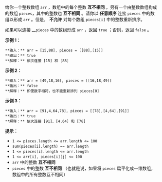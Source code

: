 给你一个整数数组 `arr` ，数组中的每个整数 **互不相同** 。另有一个由整数数组构成的数组 `pieces`，其中的整数也 **互不相同**
。请你以 **任意顺序** 连接 `pieces` 中的数组以形成 `arr` 。但是， **不允许** 对每个数组 `pieces[i]`
中的整数重新排序。

如果可以连接 __`pieces` 中的数组形成 `arr` ，返回 `true` ；否则，返回 `false` 。



**示例 1：**

    
    
    **输入：** arr = [15,88], pieces = [[88],[15]]
    **输出：** true
    **解释：** 依次连接 [15] 和 [88]
    

**示例 2：**

    
    
    **输入：** arr = [49,18,16], pieces = [[16,18,49]]
    **输出：** false
    **解释：** 即便数字相符，也不能重新排列 pieces[0]
    

**示例 3：**

    
    
    **输入：** arr = [91,4,64,78], pieces = [[78],[4,64],[91]]
    **输出：** true
    **解释：** 依次连接 [91]、[4,64] 和 [78]



**提示：**

  * `1 <= pieces.length <= arr.length <= 100`
  * `sum(pieces[i].length) == arr.length`
  * `1 <= pieces[i].length <= arr.length`
  * `1 <= arr[i], pieces[i][j] <= 100`
  * `arr` 中的整数 **互不相同**
  * `pieces` 中的整数 **互不相同** （也就是说，如果将 `pieces` 扁平化成一维数组，数组中的所有整数互不相同）

